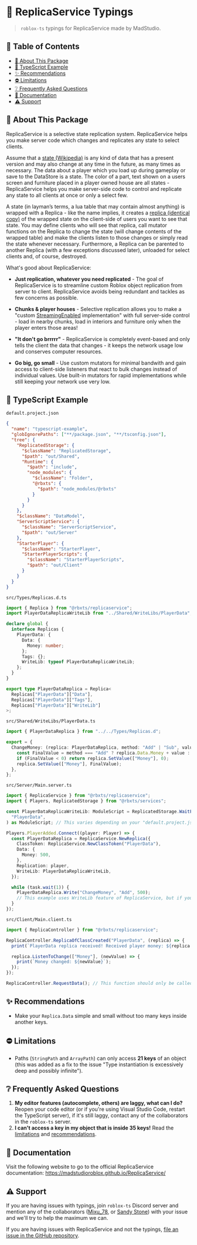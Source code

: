# 🧩 ReplicaService Typings

> `roblox-ts` typings for ReplicaService made by MadStudio.

## 🔢 Table of Contents

- [📰 About This Package](#-about-this-package)
- [🔗 TypeScript Example](#-typescript-example)
- [✨ Recommendations](#-recommendations)
- [⛔ Limitations](#-limitations)
- [❔ Frequently Asked Questions](#-frequently-asked-questions)
- [📜 Documentation](#-documentation)
- [⚠️ Support](#-support)

## 📰 About This Package

ReplicaService is a selective state replication system. ReplicaService helps you make server code which changes and replicates any state to select clients.

Assume that a [state (Wikipedia)](<https://en.wikipedia.org/wiki/State_(computer_science)>) is any kind of data that has a present version and may also change at any time in the future, as many times as necessary. The data about a player which you load up during gameplay or save to the DataStore is a state. The color of a part, text shown on a users screen and furniture placed in a player owned house are all states - ReplicaService helps you make server-side code to control and replicate any state to all clients at once or only a select few.

A state (in layman’s terms, a lua table that may contain almost anything) is wrapped with a Replica - like the name implies, it creates a [replica (identical copy)](https://en.wikipedia.org/wiki/Replica) of the wrapped state on the client-side of users you want to see that state. You may define clients who will see that replica, call mutator functions on the Replica to change the state (will change contents of the wrapped table) and make the clients listen to those changes or simply read the state whenever necessary. Furthermore, a Replica can be parented to another Replica (with a few exceptions discussed later), unloaded for select clients and, of course, destroyed.

What's good about ReplicaService:

- **Just replication, whatever you need replicated** - The goal of ReplicaService is to streamline custom Roblox object replication from server to client. ReplicaService avoids being redundant and tackles as few concerns as possible.

- **Chunks & player houses** - Selective replication allows you to make a "custom [StreamingEnabled](https://developer.roblox.com/en-us/articles/content-streaming) implementation" with full server-side control - load in nearby chunks, load in interiors and furniture only when the player enters those areas!

- **"It don't go brrrrr"** - ReplicaService is completely event-based and only tells the client the data that changes - it keeps the network usage low and conserves computer resources.

- **Go big, go small** - Use custom mutators for minimal bandwith and gain access to client-side listeners that react to bulk changes instead of individual values. Use built-in mutators for rapid implementations while still keeping your network use very low.

## 🔗 TypeScript Example

`default.project.json`

```json
{
  "name": "typescript-example",
  "globIgnorePaths": ["**/package.json", "**/tsconfig.json"],
  "tree": {
    "ReplicatedStorage": {
      "$className": "ReplicatedStorage",
      "$path": "out/Shared",
      "Runtime": {
        "$path": "include",
        "node_modules": {
          "$className": "Folder",
          "@rbxts": {
            "$path": "node_modules/@rbxts"
          }
        }
      }
    },
    "$className": "DataModel",
    "ServerScriptService": {
      "$className": "ServerScriptService",
      "$path": "out/Server"
    },
    "StarterPlayer": {
      "$className": "StarterPlayer",
      "StarterPlayerScripts": {
        "$className": "StarterPlayerScripts",
        "$path": "out/Client"
      }
    }
  }
}
```

`src/Types/Replicas.d.ts`

```ts
import { Replica } from "@rbxts/replicaservice";
import PlayerDataReplicaWriteLib from "../Shared/WriteLibs/PlayerData";

declare global {
  interface Replicas {
    PlayerData: {
      Data: {
        Money: number;
      };
      Tags: {};
      WriteLib: typeof PlayerDataReplicaWriteLib;
    };
  }
}

export type PlayerDataReplica = Replica<
  Replicas["PlayerData"]["Data"],
  Replicas["PlayerData"]["Tags"],
  Replicas["PlayerData"]["WriteLib"]
>;
```

`src/Shared/WriteLibs/PlayerData.ts`

```ts
import { PlayerDataReplica } from "../../Types/Replicas.d";

export = {
  ChangeMoney: (replica: PlayerDataReplica, method: "Add" | "Sub", value: number) => {
    const FinalValue = method === "Add" ? replica.Data.Money + value : replica.Data.Money - value;
    if (FinalValue < 0) return replica.SetValue(["Money"], 0);
    replica.SetValue(["Money"], FinalValue);
  },
};
```

`src/Server/Main.server.ts`

```ts
import { ReplicaService } from "@rbxts/replicaservice";
import { Players, ReplicatedStorage } from "@rbxts/services";

const PlayerDataReplicaWriteLib: ModuleScript = ReplicatedStorage.WaitForChild("WriteLibs").WaitForChild(
  "PlayerData",
) as ModuleScript; // This varies depending on your "default.project.json" paths.

Players.PlayerAdded.Connect((player: Player) => {
  const PlayerDataReplica = ReplicaService.NewReplica({
    ClassToken: ReplicaService.NewClassToken("PlayerData"),
    Data: {
      Money: 500,
    },
    Replication: player,
    WriteLib: PlayerDataReplicaWriteLib,
  });

  while (task.wait(1)) {
    PlayerDataReplica.Write("ChangeMoney", "Add", 500);
    // This example uses WriteLib feature of ReplicaService, but if you don't want/don't need to use a WriteLib, then you can do: PlayerDataReplica.SetValue(["Money"], PlayerDataReplica.Data.Money + 500)
  }
});
```

`src/Client/Main.client.ts`

```ts
import { ReplicaController } from "@rbxts/replicaservice";

ReplicaController.ReplicaOfClassCreated("PlayerData", (replica) => {
  print(`PlayerData replica received! Received player money: ${replica.Data.Money}`);

  replica.ListenToChange(["Money"], (newValue) => {
    print(`Money changed: ${newValue}`);
  });
});

ReplicaController.RequestData(); // This function should only be called once in the entire codebase! Read the documentation for more information.
```

## ✨ Recommendations

- Make your `Replica.Data` simple and small without too many keys inside another keys.

## ⛔ Limitations

- Paths (`StringPath` and `ArrayPath`) can only access **21 keys** of an object (this was added as a fix to the issue "Type instantiation is excessively deep and possibly infinite").

## ❔ Frequently Asked Questions

1. **My editor features (autocomplete, others) are laggy, what can I do?** Reopen your code editor (or if you're using Visual Studio Code, restart the TypeScript server), if it's still laggy, contact any of the collaborators in the `roblox-ts` server.
2. **I can't access a key in my object that is inside 35 keys!** Read the [limitations](#-limitations) and [recommendations](#-recommendations).

## 📜 Documentation

Visit the following website to go to the official ReplicaService documentation: https://madstudioroblox.github.io/ReplicaService/

## ⚠️ Support

If you are having issues with typings, join `roblox-ts` Discord server and mention any of the collaborators ([Mixu_78](https://discord.com/users/255257883250393091), or [Sandy Stone](https://discord.com/users/1018447375079063573)) with your issue and we'll try to help the maximum we can.

If you are having issues with ReplicaService and not the typings, [file an issue in the GitHub repository](https://github.com/MadStudioRoblox/ReplicaService/issues).
